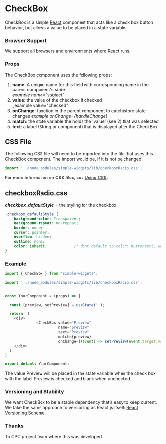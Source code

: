 # **CheckBox**

CheckBox is a simple [React] component that acts like a check box button behavior, but allows a value to be placed in a state variable.


### **Browser Support**

We support all browsers and environments where React runs.

### **Props**
The CheckBox component uses the following props:

1. **name**: A unique name for this field with corresponding name in the parent component's state    
    _example name="subject"_
2. **value**: the value of the checkbox if checked  
    _example value="checked"
3. **onChange**: function in the parent component to catch/store state changes 
    _example onChange={handleChange}_
5. **match**: the state variable the holds the 'value' (see 2) that was selected
6. **text**: a label (String or component) that is displayed after the CheckBox

## CSS File

The following CSS file will need to be imported into the file that uses this CheckBox component.  The import would be, if it is not be changed:

```javascript
import '../node_modules/simple-widgets/lib/checkboxRadio.css';
```

For more information on CSS files, see [Using CSS](./UsingCSS.md).


## checkboxRadio.css

***checkbox_defaultStyle*** = the styling for the checkbox.

```css
.checkbox_defaultStyle {
    background-color: Transparent;
    background-repeat: no-repeat;
    border: none;
    cursor: pointer;
    overflow: hidden;
    outline: none;
    color: inherit;            /* dont default to color: buttontext, wont match the current theme */
}
```

### **Example**
```javascript
import { CheckBox } from 'simple-widgets';

import '../node_modules/simple-widgets/lib/checkboxRadio.css';


const YourComponent = (props) => {

  const [preview, setPreview] = useState('');

  return  (
    <div>
              <CheckBox value="Preview" 
                        name="preview" 
                        text="Preview" 
                        match={preview} 
                        onChange={(event) => setPreview(event.target.value)} />
    </div>
  )
}

export default YourComponent;
```

The value Preview will be placed in the state variable when the check box with the label Preview is checked and blank when unchecked.


### **Versioning and Stability**

We want CheckBox to be a stable dependency that’s easy to keep current. We take the same approach to versioning as React.js itself: [React Versioning Scheme](https://facebook.github.io/react/blog/2016/02/19/new-versioning-scheme.html).

### **Thanks**

To CPC project team where this was developed.

[React]: https://facebook.github.io/react
[build-badge]: https://img.shields.io/travis/ReactTraining/react-router/master.svg?style=flat-square
[build]: https://travis-ci.org/ReactTraining/react-router

[npm-badge]: https://img.shields.io/npm/v/react-router.svg?style=flat-square
[npm]: https://www.npmjs.org/package/react-router

[codecov-badge]: https://img.shields.io/codecov/c/github/ReactTraining/react-router/master.svg?style=flat-square
[codecov]: https://codecov.io/gh/ReactTraining/react-router

[discord-badge]: https://img.shields.io/badge/Discord-join%20chat%20%E2%86%92-738bd7.svg?style=flat-square
[discord]: https://discord.gg/0ZcbPKXt5bYaNQ46
